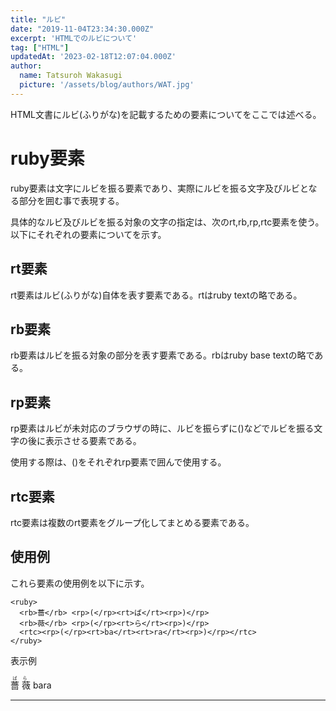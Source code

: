 ```yaml
---
title: "ルビ"
date: "2019-11-04T23:34:30.000Z"
excerpt: 'HTMLでのルビについて'
tag: ["HTML"]
updatedAt: '2023-02-18T12:07:04.000Z'
author:
  name: Tatsuroh Wakasugi
  picture: '/assets/blog/authors/WAT.jpg'
---
```


HTML文書にルビ(ふりがな)を記載するための要素についてをここでは述べる。


# ruby要素

ruby要素は文字にルビを振る要素であり、実際にルビを振る文字及びルビとなる部分を囲む事で表現する。

具体的なルビ及びルビを振る対象の文字の指定は、次のrt,rb,rp,rtc要素を使う。以下にそれぞれの要素についてを示す。


## rt要素

rt要素はルビ(ふりがな)自体を表す要素である。rtはruby textの略である。

## rb要素

rb要素はルビを振る対象の部分を表す要素である。rbはruby base textの略である。

## rp要素

rp要素はルビが未対応のブラウザの時に、ルビを振らずに()などでルビを振る文字の後に表示させる要素である。

使用する際は、()をそれぞれrp要素で囲んで使用する。

## rtc要素

rtc要素は複数のrt要素をグループ化してまとめる要素である。


## 使用例

これら要素の使用例を以下に示す。

```
<ruby>
  <rb>薔</rb> <rp>(</rp><rt>ば</rt><rp>)</rp>
  <rb>薇</rb> <rp>(</rp><rt>ら</rt><rp>)</rp>
  <rtc><rp>(</rp><rt>ba</rt><rt>ra</rt><rp>)</rp></rtc>
</ruby>
```

表示例

<ruby>
  <rb>薔</rb> <rp>(</rp><rt>ば</rt><rp>)</rp>
  <rb>薇</rb> <rp>(</rp><rt>ら</rt><rp>)</rp>
  <rtc><rp>(</rp><rt>ba</rt><rt>ra</rt><rp>)</rp></rtc>
</ruby>
<hr>


